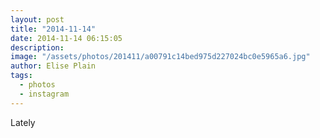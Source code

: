 ```yaml
---
layout: post
title: "2014-11-14"
date: 2014-11-14 06:15:05
description: 
image: "/assets/photos/201411/a00791c14bed975d227024bc0e5965a6.jpg"
author: Elise Plain
tags: 
  - photos
  - instagram
---
```


Lately
<p></p>
